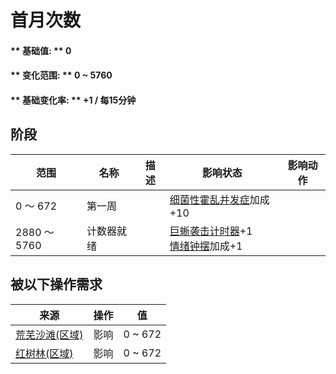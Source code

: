 # 首月次数  
#### ** 基础值: ** 0   
#### ** 变化范围: ** 0 ~ 5760  
#### ** 基础变化率: ** +1 / 每15分钟  
## 阶段  
范围  |  名称  |  描述  |  影响状态  |  影响动作  
----  |  ----  |  ----  |  ----  |  ----  
0 ～ 672  |  第一周  |    |  [细菌性霍乱并发症](BacteriaCholeraPackage.md)加成+10  |    
2880 ～ 5760  |  计数器就绪  |    |  [巨蜥袭击计时器](MonitorRaidCounter.md)+1<br>[情绪钟摆](MoodOscillator.md)加成+1  |    
## 被以下操作需求  
来源  |  操作  |  值  
----  |  ----  |  ----  
[荒芜沙滩(区域)](DesolateBeach.md)  |  影响  |  0 ~ 672  
[红树林(区域)](Mangroves.md)  |  影响  |  0 ~ 672  


<script>document.title="首月次数 - 卡牌生存百科 Card Survival Wiki";</script>